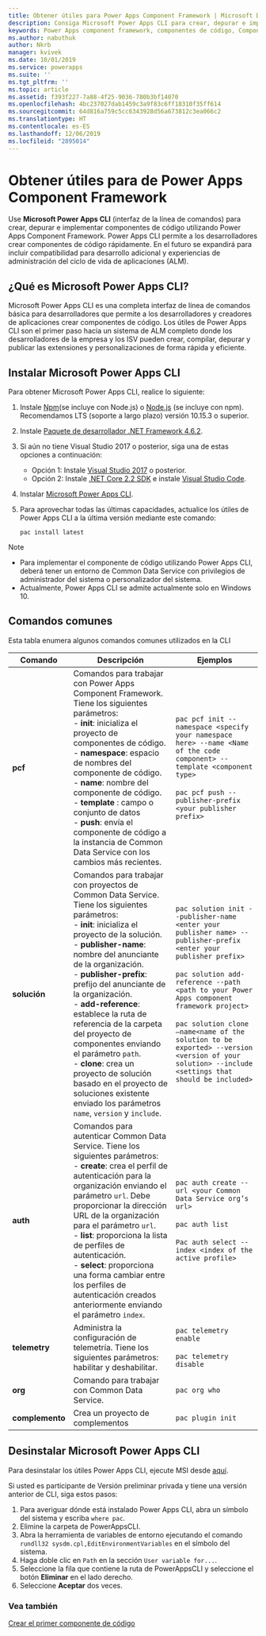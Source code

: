 ```yaml
---
title: Obtener útiles para Power Apps Component Framework | Microsoft Docs
description: Consiga Microsoft Power Apps CLI para crear, depurar e implementar componentes de código con Power Apps Component Framework.
keywords: Power Apps component framework, componentes de código, Component Framework
ms.author: nabuthuk
author: Nkrb
manager: kvivek
ms.date: 10/01/2019
ms.service: powerapps
ms.suite: ''
ms.tgt_pltfrm: ''
ms.topic: article
ms.assetid: f393f227-7a88-4f25-9036-780b3bf14070
ms.openlocfilehash: 4bc237027dab1459c3a9f83c6ff18310f35ff614
ms.sourcegitcommit: 64d816a759c5cc6343928d56a673812c3ea066c2
ms.translationtype: HT
ms.contentlocale: es-ES
ms.lasthandoff: 12/06/2019
ms.locfileid: "2895014"
---
```

# <a name="get-tooling-for-power-apps-component-framework"></a>Obtener útiles para de Power Apps Component Framework

Use **Microsoft Power Apps CLI** (interfaz de la línea de comandos) para crear, depurar e implementar componentes de código utilizando Power Apps Component Framework. Power Apps CLI permite a los desarrolladores crear componentes de código rápidamente. En el futuro se expandirá para incluir compatibilidad para desarrollo adicional y experiencias de administración del ciclo de vida de aplicaciones (ALM). 

## <a name="what-is-microsoft-power-apps-cli"></a>¿Qué es Microsoft Power Apps CLI? 

Microsoft Power Apps CLI es una completa interfaz de línea de comandos básica para desarrolladores que permite a los desarrolladores y creadores de aplicaciones crear componentes de código. Los útiles de Power Apps CLI son el primer paso hacia un sistema de ALM completo donde los desarrolladores de la empresa y los ISV pueden crear, compilar, depurar y publicar las extensiones y personalizaciones de forma rápida y eficiente.  

## <a name="install-microsoft-power-apps-cli"></a>Instalar Microsoft Power Apps CLI

Para obtener Microsoft Power Apps CLI, realice lo siguiente:

1. Instale [Npm](https://www.npmjs.com/get-npm)(se incluye con Node.js) o [Node.js](https://nodejs.org/en/) (se incluye con npm). Recomendamos LTS (soporte a largo plazo) versión 10.15.3 o superior.

1. Instale [Paquete de desarrollador .NET Framework 4.6.2](https://dotnet.microsoft.com/download/dotnet-framework/net462). 

1. Si aún no tiene Visual Studio 2017 o posterior, siga una de estas opciones a continuación:
   - Opción 1: Instale [Visual Studio 2017](https://docs.microsoft.com/visualstudio/install/install-visual-studio?view=vs-2017) o posterior.
   - Opción 2: Instale [.NET Core 2.2 SDK](https://dotnet.microsoft.com/download/dotnet-core/2.2) e instale [Visual Studio Code](https://code.visualstudio.com/Download).

1. Instalar [Microsoft Power Apps CLI](https://aka.ms/PowerAppsCLI).
1. Para aprovechar todas las últimas capacidades, actualice los útiles de Power Apps CLI a la última versión mediante este comando:

    ```CLI
    pac install latest
    ```

> [!NOTE]
> - Para implementar el componente de código utilizando Power Apps CLI, deberá tener un entorno de Common Data Service con privilegios de administrador del sistema o personalizador del sistema.
> - Actualmente, Power Apps CLI se admite actualmente solo en Windows 10.

## <a name="common-commands"></a>Comandos comunes

Esta tabla enumera algunos comandos comunes utilizados en la CLI

|Comando|Descripción|Ejemplos|
|------|-----------|--------|
|**pcf**|Comandos para trabajar con Power Apps Component Framework. Tiene los siguientes parámetros: <br/> - **init**: inicializa el proyecto de componentes de código. <br/> - **namespace**: espacio de nombres del componente de código. <br/> - **name**: nombre del componente de código. <br/> - **template** : campo o conjunto de datos <br/> - **push**: envía el componente de código a la instancia de Common Data Service con los cambios más recientes.| `pac pcf init --namespace <specify your namespace here> --name <Name of the code component> --template <component type>` <br/> <br/> `pac pcf push --publisher-prefix <your publisher prefix>`|
|**solución**|Comandos para trabajar con proyectos de Common Data Service. Tiene los siguientes parámetros: <br/> - **init**: inicializa el proyecto de la solución.<br/> - **publisher-name**: nombre del anunciante de la organización. <br/> - **publisher-prefix**: prefijo del anunciante de la organización. <br/> - **add-reference**: establece la ruta de referencia de la carpeta del proyecto de componentes enviando el parámetro `path`.<br/> - **clone**: crea un proyecto de solución basado en el proyecto de soluciones existente enviado los parámetros `name`, `version` y `include`.|`pac solution init --publisher-name <enter your publisher name> --publisher-prefix <enter your publisher prefix>` <br/><br/> `pac solution add-reference --path <path to your Power Apps component framework project>`<br/><br/> `pac solution clone –name<name of the solution to be exported> --version <version of your solution> --include <settings that should be included>`|
|**auth**|Comandos para autenticar Common Data Service. Tiene los siguientes parámetros: <br/> - **create**: crea el perfil de autenticación para la organización enviando el parámetro `url`. Debe proporcionar la dirección URL de la organización para el parámetro `url`. <br/> - **list**: proporciona la lista de perfiles de autenticación. <br/> - **select**: proporciona una forma cambiar entre los perfiles de autenticación creados anteriormente enviando el parámetro `index`.|`pac auth create --url <your Common Data Service org’s url>` <br/> <br/> `pac auth list` <br/><br/> `Pac auth select --index <index of the active profile>`|
|**telemetry**|Administra la configuración de telemetría. Tiene los siguientes parámetros: habilitar y deshabilitar.|`pac telemetry enable` <br/><br/> `pac telemetry disable`|
|**org**|Comando para trabajar con Common Data Service.|`pac org who`|
|**complemento**|Crea un proyecto de complementos|`pac plugin init`|

## <a name="uninstall-microsoft-power-apps-cli"></a>Desinstalar Microsoft Power Apps CLI

Para desinstalar los útiles Power Apps CLI, ejecute MSI desde [aquí](https://aka.ms/PowerAppsCLI). 

Si usted es participante de Versión preliminar privada y tiene una versión anterior de CLI, siga estos pasos:

1. Para averiguar dónde está instalado Power Apps CLI, abra un símbolo del sistema y escriba `where pac`.
1. Elimine la carpeta de PowerAppsCLI.
1. Abra la herramienta de variables de entorno ejecutando el comando `rundll32 sysdm.cpl,EditEnvironmentVariables` en el símbolo del sistema.
1. Haga doble clic en `Path` en la sección `User variable for...`.
1. Seleccione la fila que contiene la ruta de PowerAppsCLI y seleccione el botón **Eliminar** en el lado derecho.
1. Seleccione **Aceptar** dos veces.

### <a name="see-also"></a>Vea también

[Crear el primer componente de código](implementing-controls-using-typescript.md)<br/>
